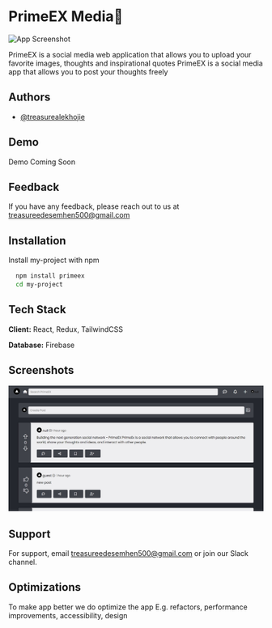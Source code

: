 
# PrimeEX Media📸

![App Screenshot](https://media4.giphy.com/media/qgQUggAC3Pfv687qPC/giphy.gif?cid=ecf05e47zweq7cq4abk5hhlwj6eblsfy52xm7mug2ooaysdj&rid=giphy.gif&ct=g)

PrimeEX is a social media web application that allows you to upload your favorite images, thoughts and inspirational quotes
PrimeEX is a social media app that allows you to post your thoughts freely


## Authors

- [@treasurealekhojie](https://github.com/creative-tutorials)


## Demo

Demo Coming Soon


## Feedback

If you have any feedback, please reach out to us at treasureedesemhen500@gmail.com


## Installation

Install my-project with npm

```bash
  npm install primeex
  cd my-project
```
    
## Tech Stack

**Client:** React, Redux, TailwindCSS

**Database:** Firebase


## Screenshots

![App Screenshot](/public/screenshot%20(17).png)


## Support

For support, email treasureedesemhen500@gmail.com or join our Slack channel.


## Optimizations

To make app better we do optimize the app E.g. refactors, performance improvements, accessibility, design